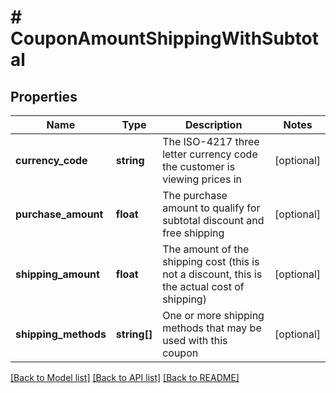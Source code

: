 # # CouponAmountShippingWithSubtotal

## Properties

Name | Type | Description | Notes
------------ | ------------- | ------------- | -------------
**currency_code** | **string** | The ISO-4217 three letter currency code the customer is viewing prices in | [optional]
**purchase_amount** | **float** | The purchase amount to qualify for subtotal discount and free shipping | [optional]
**shipping_amount** | **float** | The amount of the shipping cost (this is not a discount, this is the actual cost of shipping) | [optional]
**shipping_methods** | **string[]** | One or more shipping methods that may be used with this coupon | [optional]

[[Back to Model list]](../../README.md#models) [[Back to API list]](../../README.md#endpoints) [[Back to README]](../../README.md)
